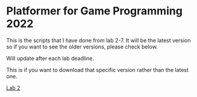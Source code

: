 # Platformer for Game Programming 2022
This is the scripts that I have done from lab 2-7.
It will be the latest version so if you want to see the older versions, please check below.

Will update after each lab deadline.

This is if you want to download that specific version rather than the latest one.

[Lab 2](https://drive.google.com/drive/folders/1GjcvdTafbulYhQMuHlahD5Gcko1Ui2ag?usp=sharing)
